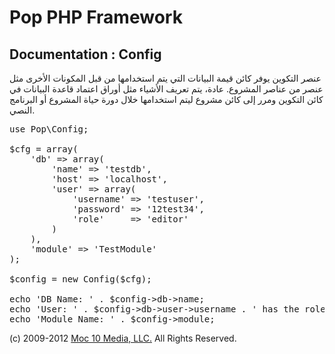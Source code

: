 Pop PHP Framework
=================

Documentation : Config
----------------------

عنصر التكوين يوفر كائن قيمة البيانات التي يتم استخدامها من قبل المكونات الأخرى مثل عنصر من عناصر المشروع. عادة، يتم تعريف الأشياء مثل أوراق اعتماد قاعدة البيانات في كائن التكوين ومرر إلى كائن مشروع ليتم استخدامها خلال دورة حياة المشروع أو البرنامج النصي.


<pre>
use Pop\Config;

$cfg = array(
    'db' => array(
        'name' => 'testdb',
        'host' => 'localhost',
        'user' => array(
            'username' => 'testuser',
            'password' => '12test34',
            'role'     => 'editor'
        )
    ),
    'module' => 'TestModule'
);

$config = new Config($cfg);

echo 'DB Name: ' . $config->db->name;
echo 'User: ' . $config->db->user->username . ' has the role: ' . $config->db->user->role;
echo 'Module Name: ' . $config->module;
</pre>

(c) 2009-2012 [Moc 10 Media, LLC.](http://www.moc10media.com) All Rights Reserved.
